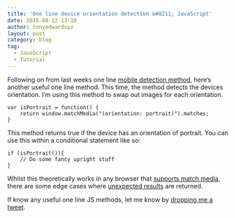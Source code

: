 ```yaml
---
title: 'One line device orientation detection &#8211; JavaScript'
date: 2015-08-12 13:10
author: tonyedwardspz
layout: post
category: blog
tag:
  - JavaScript
  - Tutorial
---
```

Following on from last weeks one line <a href="http://purelywebdesign.co.uk/tutorial/javascript-mobile-device-detection-the-easy-way/" target="_blank">mobile detection method</a>, here&#8217;s another useful one line method. This time, the method detects the devices orientation. I&#8217;m using this method to swap out images for each orientation.

<!--more-->

<pre data-language="javascript"><code>var isPortrait = function() {
    return window.matchMedia("(orientation: portrait)").matches;
}</code></pre>

This method returns true if the device has an orientation of portrait. You can use this within a conditional statement like so:

<pre data-language="javascript"><code>if (isPortrait()){
    // Do some fancy upright stuff
}</code></pre>

Whilst this theoretically works in any browser that <a href="http://caniuse.com/#feat=matchmedia" target="_blank">supports match media</a>, there are some edge cases where <a href="http://www.matthewgifford.com/blog/2011/12/22/a-misconception-about-window-orientation/" target="_blank">unexpected&nbsp;results</a> are returned.

If&nbsp;know any useful one line JS methods, let me know by <a href="https://twitter.com/tonyedwardspz" target="_blank">dropping me a tweet</a>.
